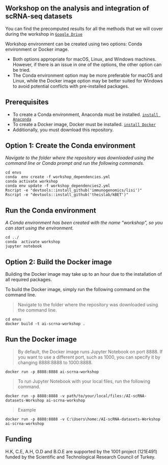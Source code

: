 Workshop on the analysis and integration of scRNA-seq datasets
-----------

You can find the precomputed results for all the methods that we will cover during the workshop in [`Google Drive`](https://drive.google.com/drive/folders/1TFwVlZegi5HTeQhOhh8JzgJI9Rf7ugId)

Workshop environment can be created using two options: Conda environment or Docker image.
* Both options appropriate for macOS, Linux, and Windows machines. However, if there is an issue in one of the options, the other option can be tried.
* The Conda environment option may be more preferable for macOS and Linux, while the Docker image option may be better suited for Windows to avoid potential conflicts with pre-installed packages.
## Prerequisites
* To create a Conda environment, Anaconda must be installed. [`install Anaconda`](https://docs.anaconda.com/anaconda/install/)
* To create a Docker image, Docker must be installed. [`install Docker`](https://docs.docker.com/get-docker/)
* Additionally, you must download this repository.
  
## Option 1: Create the Conda environment
  
*Navigate to the folder where the repository was downloaded using the command line or Conda prompt and run the following commands.*

```
cd envs
conda  env create -f workshop_dependencies.yml
conda activate workshop
conda env update -f workshop_dependencies2.yml
Rscript -e "devtools::install_github('immunogenomics/lisi')"
Rscript -e "devtools::install_github('theislab/kBET')"
```
  
## Run the Conda environment
  
*A Conda environment has been created with the name "workshop", so you can start using the environment.*
```
cd ../
conda  activate workshop
jupyter notebook
```
## Option 2: Build the Docker image
  
Building the Docker image may take up to an hour due to the installation of all required packages.

To build the Docker image, simply run the following command on the command line.


> Navigate to the folder where the repository was downloaded using the command line.
```
cd envs
docker build -t ai-scrna-workshop .
```
## Run the Docker image
> By default, the Docker image runs Jupyter Notebook on port 8888. If you want to use a different port, such as 1000, you can specify it by changing 8888:8888 to 1000:8888.
```
docker run -p 8888:8888 ai-scrna-workshop
```

> To run Jupyter Notebook with your local files, run the following command.
```
docker run -p 8888:8888 -v path/to/your/local/files:/AI-scRNA-datasets-Workshop ai-scrna-workshop
```
> Example
```
docker run -p 8888:8888 -v C:\Users\home:/AI-scRNA-datasets-Workshop ai-scrna-workshop
```

## Funding
H.K, C.E, A.H, O.D and B.O.E are supported by the 1001 project (121E491) funded by the Scientific and Technological Research Council of Turkey.
